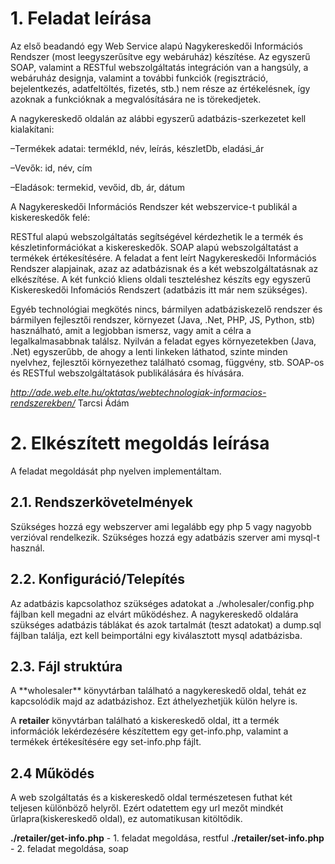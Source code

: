 <h1>1. Feladat leírása</h1>


Az első beadandó egy Web Service alapú Nagykereskedői Információs Rendszer (most leegyszerűsítve egy webáruház) készítése. Az egyszerű SOAP, valamint a RESTful webszolgáltatás integráción van a hangsúly, a webáruház designja, valamint a további funkciók (regisztráció, bejelentkezés, adatfeltöltés, fizetés, stb.) nem része az értékelésnek, így azoknak a funkcióknak a megvalósítására ne is törekedjetek.

A nagykereskedő oldalán az alábbi egyszerű adatbázis-szerkezetet kell kialakítani:

–Termékek adatai: termékId, név, leírás, készletDb, eladási_ár

–Vevők: id, név, cím

–Eladások: termekid, vevőid, db, ár,  dátum

A Nagykereskedői Információs Rendszer két webszervice-t publikál a kiskereskedők felé:

RESTful alapú webszolgáltatás segítségével kérdezhetik le a termék és készletinformációkat a kiskereskedők.
SOAP alapú webszolgáltatást a termékek értékesítésére.
A feladat a fent leírt Nagykereskedői Információs Rendszer alapjainak, azaz az adatbázisnak és a két webszolgáltatásnak az elkészítése. A két funkció kliens oldali teszteléshez készíts egy egyszerű Kiskereskedői Infomációs Rendszert (adatbázis itt már nem szükséges).

 Egyéb technológiai megkötés nincs, bármilyen adatbáziskezelő rendszer és bármilyen fejlesztői rendszer, környezet (Java, .Net, PHP, JS, Python, stb) használható, amit a legjobban ismersz, vagy amit a célra a legalkalmasabbnak találsz. Nyilván a feladat egyes környezetekben (Java, .Net) egyszerűbb, de ahogy a lenti linkeken láthatod, szinte minden nyelvhez, fejlesztői környezethez található csomag, függvény, stb. SOAP-os és RESTful webszolgáltatások publikálására és hívására.

*http://ade.web.elte.hu/oktatas/webtechnologiak-informacios-rendszerekben/*
Tarcsi Ádám
<h1>2. Elkészített megoldás leírása</h1>
A feladat megoldását php nyelven implementáltam.

<h2>2.1. Rendszerkövetelmények</h2>
Szükséges hozzá egy webszerver ami legalább egy php 5 vagy nagyobb verzióval rendelkezik. Szükséges hozzá egy adatbázis szerver ami mysql-t használ.

<h2>2.2. Konfiguráció/Telepítés</h2>
Az adatbázis kapcsolathoz szükséges adatokat a ./wholesaler/config.php fájlban kell megadni az elvárt működéshez.
A nagykereskedő oldalára szükséges adatbázis táblákat és azok tartalmát (teszt adatokat) a dump.sql fájlban találja, ezt kell beimportálni egy kiválasztott mysql adatbázisba.

<h2>2.3. Fájl struktúra</h2>
A **wholesaler** könyvtárban található a nagykereskedő oldal, tehát ez kapcsolódik majd az adatbázishoz. Ezt áthelyezhetjük külön helyre is.

A **retailer** könyvtárban található a kiskereskedő oldal, itt a termék információk lekérdezésére készítettem egy get-info.php, valamint a termékek értékesítésére egy set-info.php fájlt.

<h2>2.4 Működés</h2>
A web szolgáltatás és a kiskereskedő oldal természetesen futhat két teljesen különböző helyről. Ezért odatettem egy url mezőt mindkét űrlapra(kiskereskedő oldal), ez automatikusan kitöltődik. 

<b>./retailer/get-info.php</b> - 1. feladat megoldása, restful 
<b>./retailer/set-info.php</b> - 2. feladat megoldása, soap